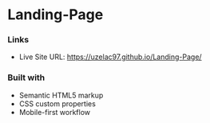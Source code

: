 # Landing-Page

### Links

- Live Site URL: https://uzelac97.github.io/Landing-Page/

### Built with

- Semantic HTML5 markup
- CSS custom properties
- Mobile-first workflow

